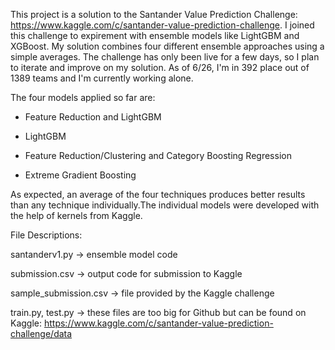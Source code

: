 This project is a solution to the Santander Value Prediction Challenge: https://www.kaggle.com/c/santander-value-prediction-challenge. I joined this challenge to expirement with ensemble models like LightGBM and XGBoost. My solution combines four different ensemble approaches using a simple averages. The challenge has only been live for a few days, so I plan to iterate and improve on my solution. As of 6/26, I'm in 392 place out of 1389 teams and I'm currently working alone.

The four models applied so far are:

- Feature Reduction and LightGBM

- LightGBM

- Feature Reduction/Clustering and Category Boosting Regression

- Extreme Gradient Boosting

As expected, an average of the four techniques produces better results than any technique individually.The individual models were developed with the help of kernels from Kaggle.

File Descriptions:

santanderv1.py -> ensemble model code

submission.csv -> output code for submission to Kaggle

sample_submission.csv -> file provided by the Kaggle challenge

train.py, test.py -> these files are too big for Github but can be found on Kaggle: https://www.kaggle.com/c/santander-value-prediction-challenge/data
